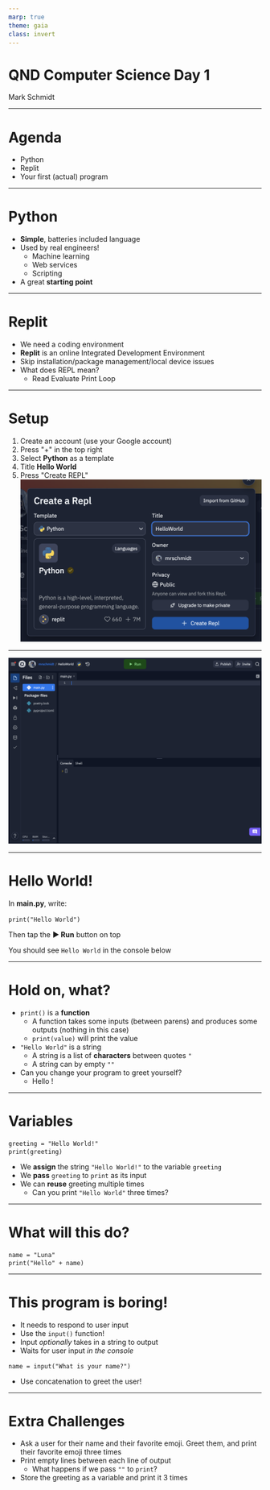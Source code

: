 ```yaml
---
marp: true
theme: gaia
class: invert
---
```


# QND Computer Science Day 1 
Mark Schmidt

---

# Agenda

- Python
- Replit
- Your first (actual) program

---

# Python

- **Simple**, batteries included language
- Used by real engineers!
  - Machine learning
  - Web services
  - Scripting
- A great **starting point**


--- 

# Replit

- We need a coding environment
- **Replit** is an online Integrated Development Environment
- Skip installation/package management/local device issues 
- What does REPL mean?
  - Read Evaluate Print Loop

---

# Setup

1. Create an account (use your Google account)
2.  Press "+" in the top right
3.  Select **Python** as a template
4.  Title **Hello World**
5.  Press "Create REPL"
![bg right:50% w:500](../assets/repl-setup.png)

---

![bg w: 70%](../assets/repl-screen.png)

---

# Hello World!

In **main.py**, write:

```print("Hello World")```

Then tap the **▶️ Run** button on top

You should see `Hello World` in the console below

---

# Hold on, what?

- `print()` is a **function**
  - A function takes some inputs (between parens) and produces some outputs (nothing in this case)
  - `print(value)` will print the value  
- `"Hello World"` is a string
  - A string is a list of **characters** between quotes `"`
  - A string can by empty `""`
- Can you change your program to greet yourself? 
    - Hello <your name>!

---

# Variables 

```
greeting = "Hello World!"
print(greeting)
```
- We **assign** the string `"Hello World!"` to the variable `greeting`
- We **pass** `greeting` to `print` as its input
- We can **reuse** greeting multiple times
  - Can you print `"Hello World"` three times?

---
# What will this do?

```
name = "Luna"
print("Hello" + name)
```

<!-- Gotcha: will print out "HelloLuna"
We need to add a space -->

---
# This program is boring!

- It needs to respond to user input
- Use the `input()` function!
- Input *optionally* takes in a string to output
- Waits for user input *in the console*

```
name = input("What is your name?")
```
- Use concatenation to greet the user!

---

# Extra Challenges

- Ask a user for their name and their favorite emoji. Greet them, and print their favorite emoji three times
- Print empty lines between each line of output
  - What happens if we pass `""` to `print`?
- Store the greeting as a variable and print it 3 times